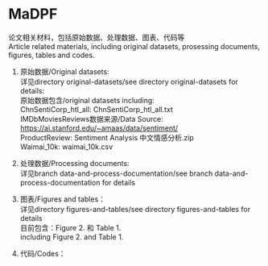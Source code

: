 # MaDPF
论文相关材料，包括原始数据、处理数据、图表、代码等  
Article related materials, including original datasets, prosessing documents, figures, tables and codes.  
  
1. 原始数据/Original datasets:  
   详见directory original-datasets/see directory original-datasets for details:  
      原始数据包含/original datasets including:   
      ChnSentiCorp_htl_all: ChnSentiCorp_htl_all.txt  
      IMDbMoviesReviews数据来源/Data Source: https://ai.stanford.edu/~amaas/data/sentiment/  
      ProductReview: Sentiment Analysis 中文情感分析.zip  
      Waimai_10k: waimai_10k.csv
  
2. 处理数据/Processing documents:  
   详见branch data-and-process-documentation/see branch data-and-process-documentation for details
  
3. 图表/Figures and tables：  
   详见directory figures-and-tables/see directory figures-and-tables for details  
   目前包含：Figure 2. 和 Table 1.  
   including Figure 2. and Table 1.  

  
4. 代码/Codes：
